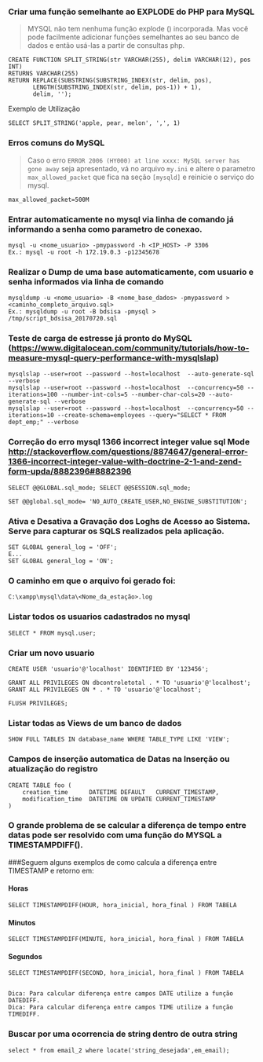 ### Criar uma função semelhante ao EXPLODE do PHP para MySQL
> MYSQL não tem nenhuma função explode () incorporada. Mas você pode facilmente adicionar funções semelhantes ao seu banco de dados e então usá-las a partir de consultas php.
```
CREATE FUNCTION SPLIT_STRING(str VARCHAR(255), delim VARCHAR(12), pos INT)
RETURNS VARCHAR(255)
RETURN REPLACE(SUBSTRING(SUBSTRING_INDEX(str, delim, pos),
       LENGTH(SUBSTRING_INDEX(str, delim, pos-1)) + 1),
       delim, '');
```
Exemplo de Utilização
```
SELECT SPLIT_STRING('apple, pear, melon', ',', 1)
```

### Erros comuns do MySQL
> Caso o erro `ERROR 2006 (HY000) at line xxxx: MySQL server has gone away` seja apresentado, vá no arquivo `my.ini` e altere o parametro `max_allowed_packet` que fica na seção `[mysqld]` e reinicie o serviço do mysql.
```
max_allowed_packet=500M
```
###  Entrar automaticamente no mysql via linha de comando já informando a senha como parametro de conexao.
```
mysql -u <nome_usuario> -pmypassword -h <IP_HOST> -P 3306
Ex.: mysql -u root -h 172.19.0.3 -p12345678
```

###  Realizar o Dump de uma base automaticamente, com usuario e senha informados via linha de comando
```
mysqldump -u <nome_usuario> -B <nome_base_dados> -pmypassword > <caminho_completo_arquivo.sql>
Ex.: mysqldump -u root -B bdsisa -pmysql > /tmp/script_bdsisa_20170720.sql
```

### Teste de carga de estresse já pronto do MySQL (https://www.digitalocean.com/community/tutorials/how-to-measure-mysql-query-performance-with-mysqlslap)
```
mysqlslap --user=root --password --host=localhost  --auto-generate-sql --verbose
mysqlslap --user=root --password --host=localhost  --concurrency=50 --iterations=100 --number-int-cols=5 --number-char-cols=20 --auto-generate-sql --verbose
mysqlslap --user=root --password --host=localhost  --concurrency=50 --iterations=10 --create-schema=employees --query="SELECT * FROM dept_emp;" --verbose
```


### Correção do erro mysql 1366 incorrect integer value sql Mode http://stackoverflow.com/questions/8874647/general-error-1366-incorrect-integer-value-with-doctrine-2-1-and-zend-form-upda/8882396#8882396
```
SELECT @@GLOBAL.sql_mode; SELECT @@SESSION.sql_mode;

SET @@global.sql_mode= 'NO_AUTO_CREATE_USER,NO_ENGINE_SUBSTITUTION';
```

### Ativa e Desativa a Gravação dos Loghs de Acesso ao Sistema. Serve para capturar os SQLS realizados pela aplicação.
```
SET GLOBAL general_log = 'OFF';
E...
SET GLOBAL general_log = 'ON';
```

### O caminho em que o arquivo foi gerado foi:
```
C:\xampp\mysql\data\<Nome_da_estação>.log
```

### Listar todos os usuarios cadastrados no mysql
```
SELECT * FROM mysql.user;
```

### Criar um novo usuario
```
CREATE USER 'usuario'@'localhost' IDENTIFIED BY '123456';

GRANT ALL PRIVILEGES ON dbcontroletotal . * TO 'usuario'@'localhost';
GRANT ALL PRIVILEGES ON * . * TO 'usuario'@'localhost';

FLUSH PRIVILEGES;
```

### Listar todas as Views de um banco de dados
```
SHOW FULL TABLES IN database_name WHERE TABLE_TYPE LIKE 'VIEW';
```

### Campos de inserção automatica de Datas na Inserção ou atualização do registro
```
CREATE TABLE foo (
    creation_time      DATETIME DEFAULT   CURRENT_TIMESTAMP,
    modification_time  DATETIME ON UPDATE CURRENT_TIMESTAMP
)
```

### O grande problema de se calcular a diferença de tempo entre datas pode ser resolvido com uma função do MYSQL a TIMESTAMPDIFF().
###Seguem alguns exemplos de como calcula a diferença entre TIMESTAMP e retorno em: 
#### Horas
```
SELECT TIMESTAMPDIFF(HOUR, hora_inicial, hora_final ) FROM TABELA
```

#### Minutos
```
SELECT TIMESTAMPDIFF(MINUTE, hora_inicial, hora_final ) FROM TABELA
```

#### Segundos
```
SELECT TIMESTAMPDIFF(SECOND, hora_inicial, hora_final ) FROM TABELA


Dica: Para calcular diferença entre campos DATE utilize a função DATEDIFF.
Dica: Para calcular diferença entre campos TIME utilize a função TIMEDIFF.
```

### Buscar por uma ocorrencia de string dentro de outra string
```
select * from email_2 where locate('string_desejada',em_email);
```

